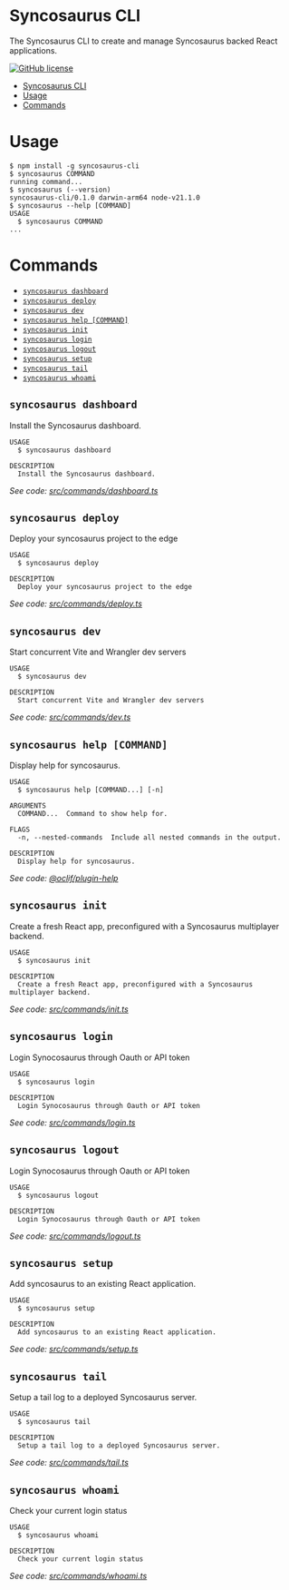 # Syncosaurus CLI

The Syncosaurus CLI to create and manage Syncosaurus backed React applications.

[![GitHub license](https://img.shields.io/github/license/oclif/hello-world)](https://github.com/oclif/hello-world/blob/main/LICENSE)

<!-- toc -->
* [Syncosaurus CLI](#syncosaurus-cli)
* [Usage](#usage)
* [Commands](#commands)
<!-- tocstop -->

# Usage

<!-- usage -->
```sh-session
$ npm install -g syncosaurus-cli
$ syncosaurus COMMAND
running command...
$ syncosaurus (--version)
syncosaurus-cli/0.1.0 darwin-arm64 node-v21.1.0
$ syncosaurus --help [COMMAND]
USAGE
  $ syncosaurus COMMAND
...
```
<!-- usagestop -->

# Commands

<!-- commands -->
* [`syncosaurus dashboard`](#syncosaurus-dashboard)
* [`syncosaurus deploy`](#syncosaurus-deploy)
* [`syncosaurus dev`](#syncosaurus-dev)
* [`syncosaurus help [COMMAND]`](#syncosaurus-help-command)
* [`syncosaurus init`](#syncosaurus-init)
* [`syncosaurus login`](#syncosaurus-login)
* [`syncosaurus logout`](#syncosaurus-logout)
* [`syncosaurus setup`](#syncosaurus-setup)
* [`syncosaurus tail`](#syncosaurus-tail)
* [`syncosaurus whoami`](#syncosaurus-whoami)

## `syncosaurus dashboard`

Install the Syncosaurus dashboard.

```
USAGE
  $ syncosaurus dashboard

DESCRIPTION
  Install the Syncosaurus dashboard.
```

_See code: [src/commands/dashboard.ts](https://github.com/syncosaurus/syncosaurus-cli/blob/v0.1.0/src/commands/dashboard.ts)_

## `syncosaurus deploy`

Deploy your syncosaurus project to the edge

```
USAGE
  $ syncosaurus deploy

DESCRIPTION
  Deploy your syncosaurus project to the edge
```

_See code: [src/commands/deploy.ts](https://github.com/syncosaurus/syncosaurus-cli/blob/v0.1.0/src/commands/deploy.ts)_

## `syncosaurus dev`

Start concurrent Vite and Wrangler dev servers

```
USAGE
  $ syncosaurus dev

DESCRIPTION
  Start concurrent Vite and Wrangler dev servers
```

_See code: [src/commands/dev.ts](https://github.com/syncosaurus/syncosaurus-cli/blob/v0.1.0/src/commands/dev.ts)_

## `syncosaurus help [COMMAND]`

Display help for syncosaurus.

```
USAGE
  $ syncosaurus help [COMMAND...] [-n]

ARGUMENTS
  COMMAND...  Command to show help for.

FLAGS
  -n, --nested-commands  Include all nested commands in the output.

DESCRIPTION
  Display help for syncosaurus.
```

_See code: [@oclif/plugin-help](https://github.com/oclif/plugin-help/blob/v6.0.20/src/commands/help.ts)_

## `syncosaurus init`

Create a fresh React app, preconfigured with a Syncosaurus multiplayer backend.

```
USAGE
  $ syncosaurus init

DESCRIPTION
  Create a fresh React app, preconfigured with a Syncosaurus multiplayer backend.
```

_See code: [src/commands/init.ts](https://github.com/syncosaurus/syncosaurus-cli/blob/v0.1.0/src/commands/init.ts)_

## `syncosaurus login`

Login Synocosaurus through Oauth or API token

```
USAGE
  $ syncosaurus login

DESCRIPTION
  Login Synocosaurus through Oauth or API token
```

_See code: [src/commands/login.ts](https://github.com/syncosaurus/syncosaurus-cli/blob/v0.1.0/src/commands/login.ts)_

## `syncosaurus logout`

Login Synocosaurus through Oauth or API token

```
USAGE
  $ syncosaurus logout

DESCRIPTION
  Login Synocosaurus through Oauth or API token
```

_See code: [src/commands/logout.ts](https://github.com/syncosaurus/syncosaurus-cli/blob/v0.1.0/src/commands/logout.ts)_

## `syncosaurus setup`

Add syncosaurus to an existing React application.

```
USAGE
  $ syncosaurus setup

DESCRIPTION
  Add syncosaurus to an existing React application.
```

_See code: [src/commands/setup.ts](https://github.com/syncosaurus/syncosaurus-cli/blob/v0.1.0/src/commands/setup.ts)_

## `syncosaurus tail`

Setup a tail log to a deployed Syncosaurus server.

```
USAGE
  $ syncosaurus tail

DESCRIPTION
  Setup a tail log to a deployed Syncosaurus server.
```

_See code: [src/commands/tail.ts](https://github.com/syncosaurus/syncosaurus-cli/blob/v0.1.0/src/commands/tail.ts)_

## `syncosaurus whoami`

Check your current login status

```
USAGE
  $ syncosaurus whoami

DESCRIPTION
  Check your current login status
```

_See code: [src/commands/whoami.ts](https://github.com/syncosaurus/syncosaurus-cli/blob/v0.1.0/src/commands/whoami.ts)_
<!-- commandsstop -->
